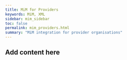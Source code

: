 ```yaml
---
title: MiM for Providers
keywords: MiM, XML
sidebar: mim_sidebar
toc: false
permalink: mim_providers.html
summary: "MiM integration for provider organisations"
---
```


## Add content here ##
